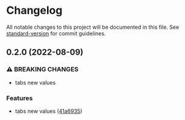 # Changelog

All notable changes to this project will be documented in this file. See [standard-version](https://github.com/conventional-changelog/standard-version) for commit guidelines.

## 0.2.0 (2022-08-09)


### ⚠ BREAKING CHANGES

* tabs new values

### Features

* tabs new values ([41a6935](https://github.com/elena-anikina/Search-Api/commit/41a69355141fd63e04d0dd10fefacbfe5103dbcd))
